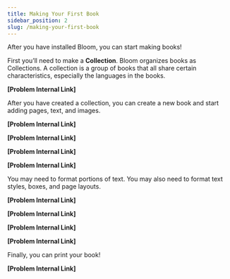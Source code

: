 ```yaml
---
title: Making Your First Book
sidebar_position: 2
slug: /making-your-first-book
---
```




After you have installed Bloom, you can start making books! 


First you’ll need to make a **Collection**. Bloom organizes books as Collections. A collection is a group of books that all share certain characteristics, especially the languages in the books.  


**[Problem Internal Link]**


After you have created a collection, you can create a new book and start adding pages, text, and images. 


**[Problem Internal Link]**


**[Problem Internal Link]**


**[Problem Internal Link]**


**[Problem Internal Link]**


You may need to format portions of text. You may also need to format text styles, boxes, and page layouts. 


**[Problem Internal Link]**


**[Problem Internal Link]**


**[Problem Internal Link]**


**[Problem Internal Link]**


Finally, you can print your book! 


**[Problem Internal Link]**

